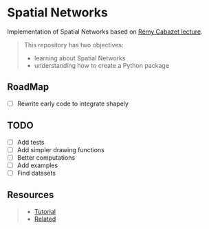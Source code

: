 # Spatial Networks

Implementation of Spatial Networks based on [Rémy Cabazet lecture](https://www.youtube.com/watch?v=KsGV_FHwhfY).

> This repository has two objectives:
>
> - learning about Spatial Networks
> - understanding how to create a Python package

## RoadMap

- [ ] Rewrite early code to integrate shapely

## TODO

- [ ] Add tests
- [ ] Add simpler drawing functions
- [ ] Better computations
- [ ] Add examples
- [ ] Find datasets

## Resources

> - [Tutorial](https://towardsdatascience.com/deep-dive-create-and-publish-your-first-python-library-f7f618719e14)
> - [Related](https://github.com/tomalrussell/snkit)
